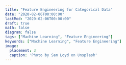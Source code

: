```yaml
---
title: "Feature Engineering for Categorical Data"
date: "2020-02-06T00:00:00"
lastMod: "2020-02-06T00:00:00"
draft: true
math: false
diagram: false
tags: ["Machine Learning", "Feature Engineering"]
keywords: ["Machine Learning", "Feature Engineering"]
image: 
  placement: 3 
  caption: 'Photo by Sam Loyd on Unsplash'
---
```


